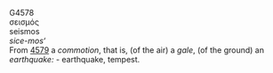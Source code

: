 <body>
  <p>G4578<br>  σεισμός  <br> seismos  <br><i>sice-mos‘ </i><br>From <a href="g4579.htm">4579</a>  a <i>commotion</i>, that is, (of the air) a <i>gale</i>, (of the ground) an <i>earthquake:</i> - earthquake, tempest.<br></p>
 </body>